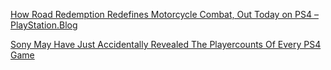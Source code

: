 
[How Road Redemption Redefines Motorcycle Combat, Out Today on PS4 – PlayStation.Blog](https://blog.us.playstation.com/2018/11/06/how-road-redemption-redefines-motorcycle-combat-out-today-on-ps4/)

[Sony May Have Just Accidentally Revealed The Playercounts Of Every PS4 Game](https://www-forbes-com.cdn.ampproject.org/v/s/www.forbes.com/sites/insertcoin/2018/12/17/sony-may-have-just-accidentally-revealed-the-playercounts-of-every-ps4-game/amp/?amp_js_v=a2&amp_gsa=1#referrer=https%3A%2F%2Fwww.google.com&amp_tf=From%20%251%24s&ampshare=https%3A%2F%2Fwww.forbes.com%2Fsites%2Finsertcoin%2F2018%2F12%2F17%2Fsony-may-have-just-accidentally-revealed-the-playercounts-of-every-ps4-game%2F)
